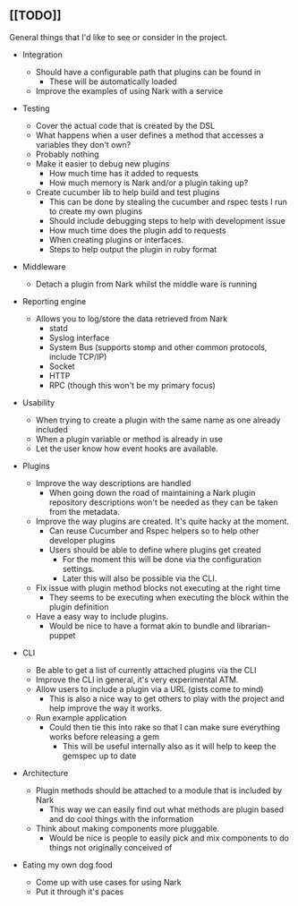 [[TODO]]
----

 General things that I'd like to see or consider in the project.

 * Integration
   * Should have a configurable path that plugins can be found in
     * These will be automatically loaded 
   * Improve the examples of using Nark with a service

 * Testing
   * Cover the actual code that is created by the DSL
   * What happens when a user defines a method that accesses a variables they don't own?
    * Probably nothing
   * Make it easier to debug new plugins
     * How much time has it added to requests 
     * How much memory is Nark and/or a plugin taking up?
   * Create cucumber lib to help build and test plugins
     * This can be done by stealing the cucumber and rspec tests I run to create my own plugins
     * Should include debugging steps to help with development issue
     * How much time does the plugin add to requests
     * When creating plugins or interfaces.
     * Steps to help output the plugin in ruby format
 
 * Middleware 
   * Detach a plugin from Nark whilst the middle ware is running

 * Reporting engine
   * Allows you to log/store the data retrieved from Nark
     * statd
     * Syslog interface
     * System Bus (supports stomp and other common protocols, include TCP/IP)
     * Socket
     * HTTP
     * RPC (though this won't be my primary focus)

 * Usability
   * When trying to create a plugin with the same name as one already included
   * When a plugin variable or method is already in use
   * Let the user know how event hooks are available.

 * Plugins
   * Improve the way descriptions are handled
     * When going down the road of maintaining a Nark plugin repository
     descriptions won't be needed as they can be taken from the metadata.
   * Improve the way plugins are created. It's quite hacky at the moment.
     * Can reuse Cucumber and Rspec helpers so to help other developer plugins
     * Users should be able to define where plugins get created
       * For the moment this will be done via the configuration settings.
       * Later this will also be possible via the CLI.
   * Fix issue with plugin method blocks not executing at the right time
     * They seems to be executing when executing the block within the plugin definition 
   * Have a easy way to include plugins.
     * Would be nice to have a format akin to bundle and librarian-puppet

 * CLI
   * Be able to get a list of currently attached plugins via the CLI
   * Improve the CLI in general, it's very experimental ATM.
   * Allow users to include a plugin via a URL (gists come to mind)
     * This is also a nice way to get others to play with the project and help improve the way it works.
   * Run example application
     * Could then tie this into rake so that I can make sure everything works before releasing a gem
       * This will be useful internally also as it will help to keep the gemspec up to date 

 * Architecture
   * Plugin methods should be attached to a module that is included by Nark
     * This way we can easily find out what methods are plugin based and do cool things with the information
   * Think about making components more pluggable.
     * Would be nice is people to easily pick and mix components to do things not originally conceived of

 * Eating my own dog food
   * Come up with use cases for using Nark
   * Put it through it's paces
